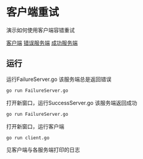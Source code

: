 # 客户端重试

演示如何使用客户端容错重试

[客户端](./client.go) 
[错误服务端](./FailureServer.go) 
[成功服务端](./SuccessServer.go) 

## 运行

运行FailureServer.go 该服务端总是返回错误

```bash
go run FailureServer.go
```

打开新窗口，运行SuccessServer.go 该服务端返回成功

```bash
go run FailureServer.go
```

打开新窗口，运行客户端

```bash
go run client.go
```

见客户端与各服务端打印的日志
